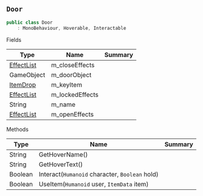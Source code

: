 ## `Door`

```csharp
public class Door
    : MonoBehaviour, Hoverable, Interactable

```

Fields

| Type | Name | Summary | 
| --- | --- | --- | 
| [EffectList](./EffectList.md) | m_closeEffects |  | 
| GameObject | m_doorObject |  | 
| [ItemDrop](./ItemDrop.md) | m_keyItem |  | 
| [EffectList](./EffectList.md) | m_lockedEffects |  | 
| String | m_name |  | 
| [EffectList](./EffectList.md) | m_openEffects |  | 


Methods

| Type | Name | Summary | 
| --- | --- | --- | 
| String | GetHoverName() |  | 
| String | GetHoverText() |  | 
| Boolean | Interact(`Humanoid` character, `Boolean` hold) |  | 
| Boolean | UseItem(`Humanoid` user, `ItemData` item) |  | 



